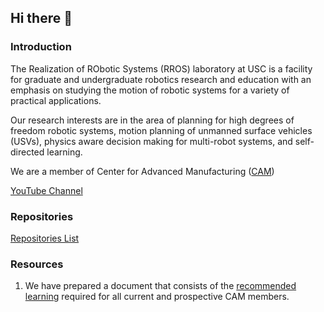 ## Hi there 👋

### Introduction
The Realization of RObotic Systems (RROS) laboratory at USC is a facility for graduate and undergraduate robotics research and education with an emphasis on studying the motion of robotic systems for a variety of practical applications. 

Our research interests are in the area of planning for high degrees of freedom robotic systems, motion planning of unmanned surface vehicles (USVs), physics aware decision making for multi-robot systems, and self-directed learning.

We are a member of Center for Advanced Manufacturing ([CAM](https://cam.usc.edu/))

[YouTube Channel](https://www.youtube.com/channel/UCO82Tsg5Xc5vP_ZWkax4Wpg)

### Repositories
[Repositories List](https://github.com/RROS-Lab/.github/blob/main/profile/RepoList.md)

### Resources
1. We have prepared a document that consists of the [recommended learning](https://github.com/RROS-Lab/.github/blob/main/resource/Recommend_Learning.pdf) required for all current and prospective CAM members.



<!--

**Here are some ideas to get you started:**

🙋‍♀️ A short introduction - what is your organization all about?
🌈 Contribution guidelines - how can the community get involved?
👩‍💻 Useful resources - where can the community find your docs? Is there anything else the community should know?
🍿 Fun facts - what does your team eat for breakfast?
🧙 Remember, you can do mighty things with the power of [Markdown](https://docs.github.com/github/writing-on-github/getting-started-with-writing-and-formatting-on-github/basic-writing-and-formatting-syntax)
-->

